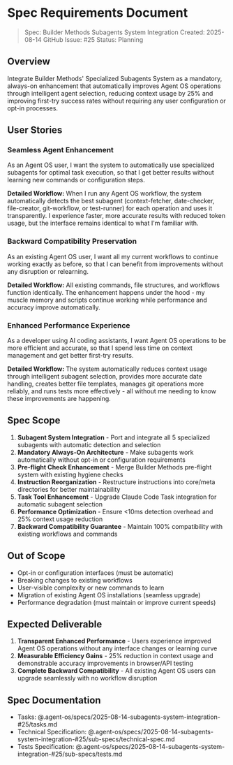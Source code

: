 # Spec Requirements Document

> Spec: Builder Methods Subagents System Integration
> Created: 2025-08-14
> GitHub Issue: #25
> Status: Planning

## Overview

Integrate Builder Methods' Specialized Subagents System as a mandatory, always-on enhancement that automatically improves Agent OS operations through intelligent agent selection, reducing context usage by 25% and improving first-try success rates without requiring any user configuration or opt-in processes.

## User Stories

### Seamless Agent Enhancement

As an Agent OS user, I want the system to automatically use specialized subagents for optimal task execution, so that I get better results without learning new commands or configuration steps.

**Detailed Workflow:**
When I run any Agent OS workflow, the system automatically detects the best subagent (context-fetcher, date-checker, file-creator, git-workflow, or test-runner) for each operation and uses it transparently. I experience faster, more accurate results with reduced token usage, but the interface remains identical to what I'm familiar with.

### Backward Compatibility Preservation

As an existing Agent OS user, I want all my current workflows to continue working exactly as before, so that I can benefit from improvements without any disruption or relearning.

**Detailed Workflow:**
All existing commands, file structures, and workflows function identically. The enhancement happens under the hood - my muscle memory and scripts continue working while performance and accuracy improve automatically.

### Enhanced Performance Experience

As a developer using AI coding assistants, I want Agent OS operations to be more efficient and accurate, so that I spend less time on context management and get better first-try results.

**Detailed Workflow:**
The system automatically reduces context usage through intelligent subagent selection, provides more accurate date handling, creates better file templates, manages git operations more reliably, and runs tests more effectively - all without me needing to know these improvements are happening.

## Spec Scope

1. **Subagent System Integration** - Port and integrate all 5 specialized subagents with automatic detection and selection
2. **Mandatory Always-On Architecture** - Make subagents work automatically without opt-in or configuration requirements  
3. **Pre-flight Check Enhancement** - Merge Builder Methods pre-flight system with existing hygiene checks
4. **Instruction Reorganization** - Restructure instructions into core/meta directories for better maintainability
5. **Task Tool Enhancement** - Upgrade Claude Code Task integration for automatic subagent selection
6. **Performance Optimization** - Ensure <10ms detection overhead and 25% context usage reduction
7. **Backward Compatibility Guarantee** - Maintain 100% compatibility with existing workflows and commands

## Out of Scope

- Opt-in or configuration interfaces (must be automatic)
- Breaking changes to existing workflows
- User-visible complexity or new commands to learn
- Migration of existing Agent OS installations (seamless upgrade)
- Performance degradation (must maintain or improve current speeds)

## Expected Deliverable

1. **Transparent Enhanced Performance** - Users experience improved Agent OS operations without any interface changes or learning curve
2. **Measurable Efficiency Gains** - 25% reduction in context usage and demonstrable accuracy improvements in browser/API testing
3. **Complete Backward Compatibility** - All existing Agent OS users can upgrade seamlessly with no workflow disruption

## Spec Documentation

- Tasks: @.agent-os/specs/2025-08-14-subagents-system-integration-#25/tasks.md
- Technical Specification: @.agent-os/specs/2025-08-14-subagents-system-integration-#25/sub-specs/technical-spec.md
- Tests Specification: @.agent-os/specs/2025-08-14-subagents-system-integration-#25/sub-specs/tests.md